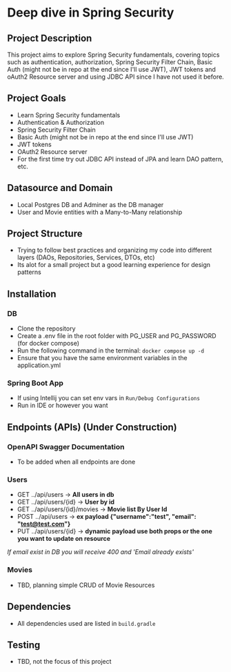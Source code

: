 # Deep dive in Spring Security

## Project Description

This project aims to explore Spring Security fundamentals, covering topics such as authentication, authorization, Spring Security Filter Chain, Basic Auth (might not be in repo at the end since I'll use JWT), JWT tokens and oAuth2 Resource server and using JDBC API since I have not used it before.

## Project Goals

- Learn Spring Security fundamentals
- Authentication & Authorization
- Spring Security Filter Chain
- Basic Auth (might not be in repo at the end since I'll use JWT)
- JWT tokens
- OAuth2 Resource server
- For the first time try out JDBC API instead of JPA and learn DAO pattern, etc.

## Datasource and Domain

- Local Postgres DB and Adminer as the DB manager
- User and Movie entities with a Many-to-Many relationship

## Project Structure

- Trying to follow best practices and organizing my code into different layers (DAOs, Repositories, Services, DTOs, etc)
- Its alot for a small project but a good learning experience for design patterns

## Installation

### DB
- Clone the repository
- Create a .env file in the root folder with PG_USER and PG_PASSWORD (for docker compose)
- Run the following command in the terminal: `docker compose up -d`
- Ensure that you have the same environment variables in the application.yml

### Spring Boot App

- If using Intellij you can set env vars in `Run/Debug Configurations`
- Run in IDE or however you want

## Endpoints (APIs) (Under Construction)

### OpenAPI Swagger Documentation
- To be added when all endpoints are done

### Users
- GET ../api/users -> <strong>All users in db</strong>
- GET ../api/users/{id} -> <strong>User by id</strong>
- GET ../api/users/{id}/movies -> <strong>Movie list By User Id</strong>
- POST ../api/users -> <strong>ex payload {"username":"test", "email": "test@test.com"}</strong>
- PUT ../api/users/{id} -> <strong>dynamic payload use both props or the one you want to update on resource</strong>

<em>If email exist in DB you will receive 400 and 'Email already exists'</em>

### Movies

- TBD, planning simple CRUD of Movie Resources

## Dependencies

- All dependencies used are listed in `build.gradle`

## Testing

- TBD, not the focus of this project


